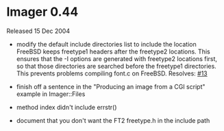 # Imager 0.44

Released 15 Dec 2004

- modify the default include directories list to include the location  FreeBSD keeps freetype1 headers after the freetype2 locations.  This ensures that the -I options are generated with freetype2  locations first, so that those directories are searched before  the freetype1 directories.  This prevents problems compiling  font.c on FreeBSD.  Resolves: [#13](https://github.com/tonycoz/imager/issues/13)

- finish off a sentence in the "Producing an image from a CGI script"  example in Imager::Files

- method index didn't include errstr()

- document that you don't want the FT2 freetype.h in the include path